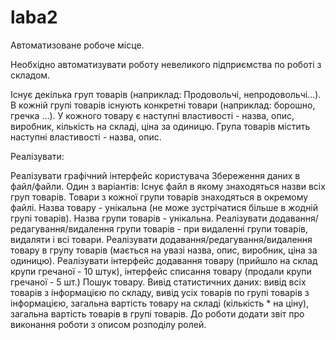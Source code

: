 # laba2

Автоматизоване робоче місце.

Необхідно автоматизувати роботу невеликого підприємства по роботі з складом.

Існує декілька груп товарів (наприклад: Продовольчі, непродовольчі...). В кожній групі товарів існують конкретні товари (наприклад: борошно, гречка ...). У кожного товару є наступні властивості - назва, опис, виробник, кількість на складі, ціна за одиницю. Група товарів містить наступні властивості - назва, опис.

Реалізувати:

Реалізувати графічний інтерфейс користувача
Збереження даних в файл/файли. Один з варіантів: Існує файл в якому знаходяться назви всіх груп товарів. Товари з кожної групи товарів знаходяться в окремому файлі.
Назва товару - унікальна (не може зустрічатися більше в жодній групі товарів).
Назва групи товарів - унікальна.
Реалізувати додавання/редагування/видалення групи товарів - при видаленні групи товарів, видаляти і всі товари.
Реалізувати додавання/редагування/видалення товару в групу товарів (мається на увазі назва, опис, виробник, ціна за одиницю).
Реалізувати інтерфейс додавання товару (прийшло на склад крупи гречаної - 10 штук), інтерфейс списання товару (продали крупи гречаної - 5 шт.)
Пошук товару.
Вивід статистичних даних: вивід всіх товарів з інформацією по складу, вивід усіх товарів по групі товарів з інформацією, загальна вартість товару на складі (кількість * на ціну), загальна вартість товарів в групі товарів.
До роботи додати звіт про виконання роботи з описом розподілу ролей.
